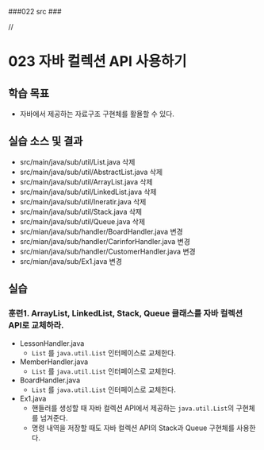 ###022 src ###

// 

# 023 자바 컬렉션 API 사용하기

## 학습 목표

- 자바에서 제공하는 자료구조 구현체를 활욜할 수 있다.

## 실습 소스 및 결과
 
- src/main/java/sub/util/List.java 삭제
- src/main/java/sub/util/AbstractList.java 삭제
- src/main/java/sub/util/ArrayList.java 삭제
- src/main/java/sub/util/LinkedList.java 삭제
- src/main/java/sub/util/Ineratir.java 삭제
- src/main/java/sub/util/Stack.java 삭제
- src/main/java/sub/util/Queue.java 삭제
- src/mian/java/sub/handler/BoardHandler.java 변경
- src/mian/java/sub/handler/CarinforHandler.java 변경
- src/mian/java/sub/handler/CustomerHandler.java 변경
- src/mian/java/sub/Ex1.java 변경
## 실습

### 훈련1. ArrayList, LinkedList, Stack, Queue 클래스를 자바 컬렉션 API로 교체하라.

- LessonHandler.java
  - `List` 를 `java.util.List` 인터페이스로 교체한다.
- MemberHandler.java
  - `List` 를 `java.util.List` 인터페이스로 교체한다.
- BoardHandler.java
  - `List` 를 `java.util.List` 인터페이스로 교체한다.
- Ex1.java
  - 핸들러를 생성할 때 자바 컬렉션 API에서 제공하는 `java.util.List`의 구현체를 넘겨준다.
  - 명령 내역을 저장할 때도 자바 컬렉션 API의 Stack과 Queue 구현체를 사용한다.